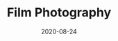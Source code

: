 ---
title: Film Photography
description: Film photographs taken with a Pentax ME Super. Kodak Gold and HP5 Plus.
date: 2020-08-24
cover_image: /images/film.jpg
images_dir: /images/photography/film/
--- 